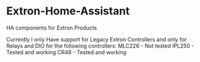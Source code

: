 # Extron-Home-Assistant
HA components for Extron Products 

Currently I only Have support for Legacy Extron Controllers and only for Relays and DIO for the following controllers:
MLC226 - Not tested
IPL250 - Tested and working 
CR48 - Tested and working 
